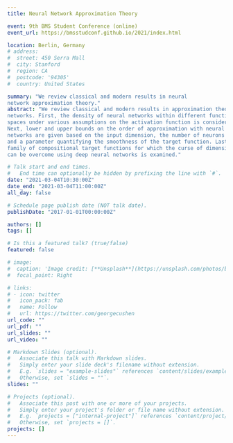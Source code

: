 ```yaml
---
title: Neural Network Approximation Theory

event: 9th BMS Student Conference (online)
event_url: https://bmsstudconf.github.io/2021/index.html

location: Berlin, Germany
# address:
#  street: 450 Serra Mall
#  city: Stanford
#  region: CA
#  postcode: '94305'
#  country: United States

summary: "We review classical and modern results in neural
network approximation theory."
abstract: "We review classical and modern results in approximation theory of neural
networks. First, the density of neural networks within different function
spaces under various assumptions on the activation function is considered.
Next, lower and upper bounds on the order of approximation with neural
networks are given based on the input dimension, the number of neurons
and a parameter quantifying the smoothness of the target function. Lastly, a
family of compositional target functions for which the curse of dimensionality
can be overcome using deep neural networks is examined."

# Talk start and end times.
#   End time can optionally be hidden by prefixing the line with `#`.
date: "2021-03-04T10:30:00Z"
date_end: "2021-03-04T11:00:00Z"
all_day: false

# Schedule page publish date (NOT talk date).
publishDate: "2017-01-01T00:00:00Z"

authors: []
tags: []

# Is this a featured talk? (true/false)
featured: false

# image:
#  caption: 'Image credit: [**Unsplash**](https://unsplash.com/photos/bzdhc5b3Bxs)'
#  focal_point: Right

# links:
# - icon: twitter
#   icon_pack: fab
#   name: Follow
#   url: https://twitter.com/georgecushen
url_code: ""
url_pdf: ""
url_slides: ""
url_video: ""

# Markdown Slides (optional).
#   Associate this talk with Markdown slides.
#   Simply enter your slide deck's filename without extension.
#   E.g. `slides = "example-slides"` references `content/slides/example-slides.md`.
#   Otherwise, set `slides = ""`.
slides: ""

# Projects (optional).
#   Associate this post with one or more of your projects.
#   Simply enter your project's folder or file name without extension.
#   E.g. `projects = ["internal-project"]` references `content/project/deep-learning/index.md`.
#   Otherwise, set `projects = []`.
projects: []
---
```





